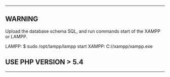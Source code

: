 *** 
WARNING
-------
Upload the database schema SQL, and run commands start of the XAMPP or LAMPP.

LAMPP: $ sudo /opt/lampp/lampp start
XAMPP: C://xampp/xampp.exe

USE PHP VERSION > 5.4
---------------------
 ***